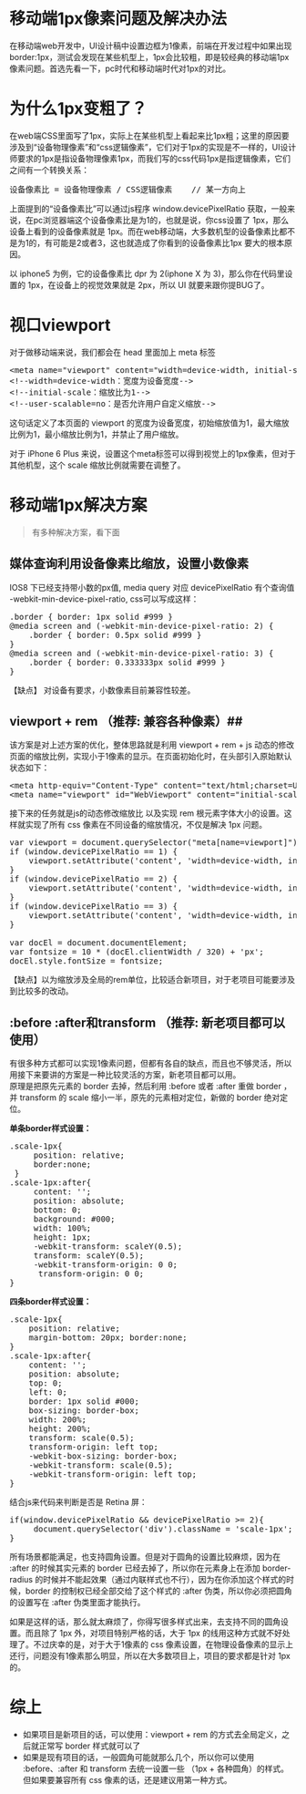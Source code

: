 # 移动端1px像素问题及解决办法 #
在移动端web开发中，UI设计稿中设置边框为1像素，前端在开发过程中如果出现border:1px，测试会发现在某些机型上，1px会比较粗，即是较经典的移动端1px像素问题。首选先看一下，pc时代和移动端时代对1px的对比。


# 为什么1px变粗了？ #
在web端CSS里面写了1px，实际上在某些机型上看起来比1px粗；这里的原因要涉及到“设备物理像素”和“css逻辑像素”，它们对于1px的实现是不一样的，UI设计师要求的1px是指设备物理像素1px，而我们写的css代码1px是指逻辑像素，它们之间有一个转换关系：

<pre>
设备像素比 = 设备物理像素 / CSS逻辑像素	// 某一方向上
</pre>

上面提到的“设备像素比”可以通过js程序 window.devicePixelRatio 获取，一般来说，在pc浏览器端这个设备像素比是为1的，也就是说，你css设置了 1px，那么设备上看到的设备像素就是 1px。而在web移动端，大多数机型的设备像素比都不是为1的，有可能是2或者3，这也就造成了你看到的设备像素比1px 要大的根本原因。

以 iphone5 为例，它的设备像素比 dpr 为 2(iphone X 为 3)，那么你在代码里设置的 1px，在设备上的视觉效果就是 2px，所以 UI 就要来跟你提BUG了。


# 视口viewport #
对于做移动端来说，我们都会在 head 里面加上 meta 标签
<pre>
&lt;meta name=&quot;viewport&quot; content=&quot;width=device-width, initial-scale=1.0, maximum-scale=1.0, minimum-scale=1.0, user-scalable=no&quot;&gt;
&lt;!--width=device-width：宽度为设备宽度--&gt;
&lt;!--initial-scale：缩放比为1--&gt;
&lt;!--user-scalable=no：是否允许用户自定义缩放--&gt;
</pre>

这句话定义了本页面的 viewport 的宽度为设备宽度，初始缩放值为1，最大缩放比例为1，最小缩放比例为1，并禁止了用户缩放。

对于 iPhone 6 Plus 来说，设置这个meta标签可以得到视觉上的1px像素，但对于其他机型，这个 scale 缩放比例就需要在调整了。


# 移动端1px解决方案 #
> 有多种解决方案，看下面

## 媒体查询利用设备像素比缩放，设置小数像素 ##
IOS8 下已经支持带小数的px值, media query 对应 devicePixelRatio 有个查询值 -webkit-min-device-pixel-ratio, css可以写成这样：
<pre>
.border { border: 1px solid #999 }
@media screen and (-webkit-min-device-pixel-ratio: 2) {
    .border { border: 0.5px solid #999 }
}
@media screen and (-webkit-min-device-pixel-ratio: 3) {
    .border { border: 0.333333px solid #999 }
}
</pre>

【缺点】 对设备有要求，小数像素目前兼容性较差。


## viewport + rem （推荐: 兼容各种像素）##
该方案是对上述方案的优化，整体思路就是利用 viewport + rem + js 动态的修改页面的缩放比例，实现小于1像素的显示。在页面初始化时，在头部引入原始默认状态如下：

<pre>
&lt;meta http-equiv=&quot;Content-Type&quot; content=&quot;text/html;charset=UTF-8&quot;&gt;  
&lt;meta name=&quot;viewport&quot; id=&quot;WebViewport&quot; content=&quot;initial-scale=1, maximum-scale=1, minimum-scale=1, user-scalable=no&quot;&gt;
</pre>

接下来的任务就是js的动态修改缩放比 以及实现 rem 根元素字体大小的设置。这样就实现了所有 css 像素在不同设备的缩放情况，不仅是解决 1px 问题。

<pre>
var viewport = document.querySelector(&quot;meta[name=viewport]&quot;)
if (window.devicePixelRatio == 1) {
    viewport.setAttribute(&#x27;content&#x27;, &#x27;width=device-width, initial-scale=1, maximum-scale=1, minimum-scale=1, user-scalable=no&#x27;)
} 
if (window.devicePixelRatio == 2) {
    viewport.setAttribute(&#x27;content&#x27;, &#x27;width=device-width, initial-scale=0.5, maximum-scale=0.5, minimum-scale=0.5, user-scalable=no&#x27;)
} 
if (window.devicePixelRatio == 3) {
    viewport.setAttribute(&#x27;content&#x27;, &#x27;width=device-width, initial-scale=0.333333333, maximum-scale=0.333333333, minimum-scale=0.333333333, user-scalable=no&#x27;)
} 

var docEl = document.documentElement;
var fontsize = 10 * (docEl.clientWidth / 320) + &#x27;px&#x27;;
docEl.style.fontSize = fontsize;
</pre>

【缺点】以为缩放涉及全局的rem单位，比较适合新项目，对于老项目可能要涉及到比较多的改动。



## :before :after和transform （推荐: 新老项目都可以使用）  ##
有很多种方式都可以实现1像素问题，但都有各自的缺点，而且也不够灵活，所以用接下来要讲的方案是一种比较灵活的方案，新老项目都可以用。<br>
原理是把原先元素的 border 去掉，然后利用 :before 或者 :after 重做 border ，并 transform 的 scale 缩小一半，原先的元素相对定位，新做的 border 绝对定位。

**单条border样式设置：**
<pre>
.scale-1px{
     position: relative;
     border:none;
 } 
.scale-1px:after{
     content: '';
     position: absolute; 
     bottom: 0; 
     background: #000; 
     width: 100%; 
     height: 1px;
     -webkit-transform: scaleY(0.5); 
     transform: scaleY(0.5); 
     -webkit-transform-origin: 0 0; 
      transform-origin: 0 0; 
}
</pre>

**四条border样式设置：**
<pre>
.scale-1px{ 
    position: relative; 
    margin-bottom: 20px; border:none;
} 
.scale-1px:after{ 
    content: ''; 
    position: absolute;
    top: 0; 
    left: 0;
    border: 1px solid #000; 
    box-sizing: border-box; 
    width: 200%; 
    height: 200%; 
    transform: scale(0.5); 
    transform-origin: left top; 
	-webkit-box-sizing: border-box; 
	-webkit-transform: scale(0.5); 
	-webkit-transform-origin: left top; 
}
</pre>

结合js来代码来判断是否是 Retina 屏：
<pre>
if(window.devicePixelRatio && devicePixelRatio >= 2){
	 document.querySelector('div').className = 'scale-1px';
}
</pre>

所有场景都能满足，也支持圆角设置。但是对于圆角的设置比较麻烦，因为在 :after 的时候其实元素的 border 已经去掉了，所以你在元素身上在添加 border-radius 的时候并不能起效果（通过内联样式也不行），因为在你添加这个样式的时候，border 的控制权已经全部交给了这个样式的 :after 伪类，所以你必须把圆角的设置写在 :after 伪类里面才能执行。

如果是这样的话，那么就太麻烦了，你得写很多样式出来，去支持不同的圆角设置。而且除了 1px 外，对项目特别严格的话，大于 1px 的线用这种方式就不好处理了。不过庆幸的是，对于大于1像素的 css 像素设置，在物理设备像素的显示上还行，问题没有1像素那么明显，所以在大多数项目上，项目的要求都是针对 1px 的。



# 综上 #

- 如果项目是新项目的话，可以使用：viewport + rem 的方式去全局定义，之后就正常写 border 样式就可以了
- 如果是现有项目的话，一般圆角可能就那么几个，所以你可以使用 :before、:after 和 transform 去统一设置一些 （1px + 各种圆角）的样式。但如果要兼容所有 css 像素的话，还是建议用第一种方式。









